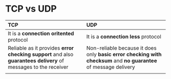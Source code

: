 # TCP vs UDP

| TCP | UDP |
| :--- | :--- |
| It is a **connection oritented** protocol | It is a **connection less** protocol |
| Reliable as it provides **error checking support** and also **guarantees delivery** of messages to the receiver | Non-reliable because it does only **basic error checking with checksum** and **no guarantee** of message delivery |
|  |  |

